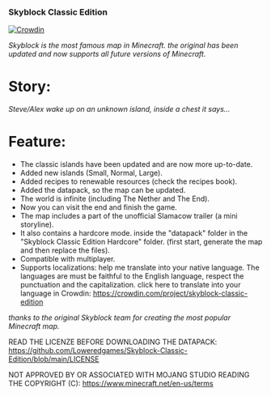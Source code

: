 ### Skyblock Classic Edition

[![Crowdin](https://badges.crowdin.net/skyblock-classic-edition/localized.svg)](https://crowdin.com/project/skyblock-classic-edition)

_Skyblock is the most famous map in Minecraft. the original has been updated and now supports all future versions of Minecraft._

# Story:

_Steve/Alex wake up on an unknown island, inside a chest it says..._

# Feature:

- The classic islands have been updated and are now more up-to-date.
- Added new islands (Small, Normal, Large).
- Added recipes to renewable resources (check the recipes book).
- Added the datapack, so the map can be updated.
- The world is infinite (including The Nether and The End).
- Now you can visit the end and finish the game.
- The map includes a part of the unofficial Slamacow trailer (a mini storyline).
- It also contains a hardcore mode. inside the "datapack" folder in the "Skyblock Classic Edition Hardcore" folder. (first start, generate the map and then replace the files).
- Compatible with multiplayer.
- Supports localizations: help me translate into your native language. The languages are must be faithful to the English language, respect the punctuation and the capitalization. click here to translate into your language in Crowdin: https://crowdin.com/project/skyblock-classic-edition


_thanks to the original Skyblock team for creating the most popular Minecraft map._

READ THE LICENZE BEFORE DOWNLOADING THE DATAPACK:
https://github.com/Loweredgames/Skyblock-Classic-Edition/blob/main/LICENSE

NOT APPROVED BY OR ASSOCIATED WITH MOJANG STUDIO READING THE COPYRIGHT (C): 
https://www.minecraft.net/en-us/terms
